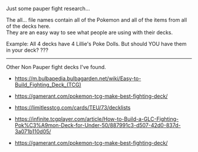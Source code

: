 Just some pauper fight research...

The all...  file names contain all of the Pokemon 
and all of the items from all of the decks here.  
They are an easy way to see what people are using 
with their decks.

Example:  All 4 decks have 4 Lillie's Poke Dolls.  But should YOU have them in your deck?  ???

----

Other Non Pauper fight decks I've found.

* https://m.bulbapedia.bulbagarden.net/wiki/Easy-to-Build_Fighting_Deck_(TCG)
* https://gamerant.com/pokemon-tcg-make-best-fighting-deck/
* https://limitlesstcg.com/cards/TEU/73/decklists

* https://infinite.tcgplayer.com/article/How-to-Build-a-GLC-Fighting-Pok%C3%A9mon-Deck-for-Under-50/887991c3-d507-42d0-837d-3a071b110d05/
* https://gamerant.com/pokemon-tcg-make-best-fighting-deck/

